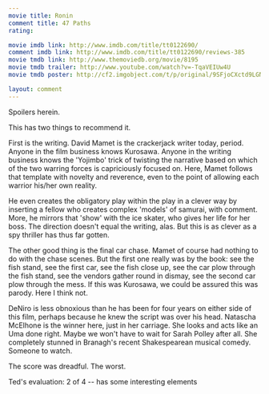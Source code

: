 ```yaml
---
movie title: Ronin
comment title: 47 Paths
rating: 

movie imdb link: http://www.imdb.com/title/tt0122690/
comment imdb link: http://www.imdb.com/title/tt0122690/reviews-385
movie tmdb link: http://www.themoviedb.org/movie/8195
movie tmdb trailer: http://www.youtube.com/watch?v=-TqaVEIUw4U
movie tmdb poster: http://cf2.imgobject.com/t/p/original/9SFjoCXctd9LGNcgvn6O1YEEhsg.jpg

layout: comment
---
```


Spoilers herein.

This has two things to recommend it.

First is the writing. David Mamet is the crackerjack writer today, period. Anyone in the film business knows Kurosawa. Anyone in the writing business knows the 'Yojimbo' trick of twisting the narrative based on which of the two warring forces is capriciously focused on. Here, Mamet follows that template with novelty and reverence, even to the point of allowing each warrior his/her own reality.

He even creates the obligatory play within the play in a clever way by inserting a fellow who creates complex 'models' of samurai, with comment. More, he mirrors that 'show' with the ice skater, who gives her life for her boss. The direction doesn't equal the writing, alas. But this is as clever as a spy thriller has thus far gotten.

The other good thing is the final car chase. Mamet of course had nothing to do with the chase scenes. But the first one really was by the book: see the fish stand, see the first car, see the fish close up, see the car plow through the fish stand, see the vendors gather round in dismay, see the second car plow through the mess. If this was Kurosawa, we could be assured this was parody. Here I think not.

DeNiro is less obnoxious than he has been for four years on either side of this film, perhaps because he knew the script was over his head. Natascha McElhone is the winner here, just in her carriage. She looks and acts like an Uma done right. Maybe we won't have to wait for Sarah Polley after all. She completely stunned in Branagh's recent Shakespearean musical comedy. Someone to watch.

The score was dreadful. The worst.

Ted's evaluation: 2 of 4 -- has some interesting elements